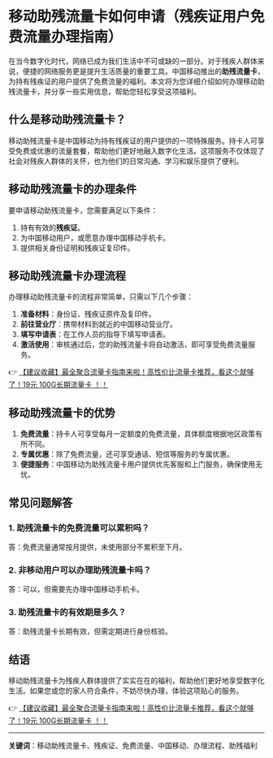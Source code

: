 # 移动助残流量卡如何申请（残疾证用户免费流量办理指南）

在当今数字化时代，网络已成为我们生活中不可或缺的一部分。对于残疾人群体来说，便捷的网络服务更是提升生活质量的重要工具。中国移动推出的**助残流量卡**，为持有残疾证的用户提供了免费流量的福利。本文将为您详细介绍如何办理移动助残流量卡，并分享一些实用信息，帮助您轻松享受这项福利。

## 什么是移动助残流量卡？

移动助残流量卡是中国移动为持有残疾证的用户提供的一项特殊服务。持卡人可享受免费或优惠的流量套餐，帮助他们更好地融入数字化生活。这项服务不仅体现了社会对残疾人群体的关怀，也为他们的日常沟通、学习和娱乐提供了便利。

## 移动助残流量卡的办理条件

要申请移动助残流量卡，您需要满足以下条件：  
1. 持有有效的**残疾证**。  
2. 为中国移动用户，或愿意办理中国移动手机卡。  
3. 提供相关身份证明和残疾证复印件。  

## 移动助残流量卡办理流程

办理移动助残流量卡的流程非常简单，只需以下几个步骤：  
1. **准备材料**：身份证、残疾证原件及复印件。  
2. **前往营业厅**：携带材料到就近的中国移动营业厅。  
3. **填写申请表**：在工作人员的指导下填写申请表。  
4. **激活使用**：审核通过后，您的助残流量卡将自动激活，即可享受免费流量服务。  

👉 [【建议收藏】最全聚合流量卡指南来啦！高性价比流量卡推荐，看这个就够了！19元 100G长期流量卡 ！！](https://bit.ly/Liuliangka)

## 移动助残流量卡的优势

1. **免费流量**：持卡人可享受每月一定额度的免费流量，具体额度根据地区政策有所不同。  
2. **专属优惠**：除了免费流量，还可享受通话、短信等服务的专属优惠。  
3. **便捷服务**：中国移动为助残流量卡用户提供优先客服和上门服务，确保使用无忧。  

## 常见问题解答

### 1. 助残流量卡的免费流量可以累积吗？  
答：免费流量通常按月提供，未使用部分不累积至下月。  

### 2. 非移动用户可以办理助残流量卡吗？  
答：可以，但需要先办理中国移动手机卡。  

### 3. 助残流量卡的有效期是多久？  
答：助残流量卡长期有效，但需定期进行身份核验。  

## 结语

移动助残流量卡为残疾人群体提供了实实在在的福利，帮助他们更好地享受数字化生活。如果您或您的家人符合条件，不妨尽快办理，体验这项贴心的服务。  

👉 [【建议收藏】最全聚合流量卡指南来啦！高性价比流量卡推荐，看这个就够了！19元 100G长期流量卡 ！！](https://bit.ly/Liuliangka)

---

**关键词**：移动助残流量卡、残疾证、免费流量、中国移动、办理流程、助残福利